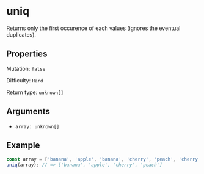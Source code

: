 # uniq

Returns only the first occurence of each values (ignores the eventual duplicates).

## Properties

Mutation: `false`

Difficulty: `Hard`

Return type: `unknown[]`

## Arguments

- `array: unknown[]`

## Example

```typescript
const array = ['banana', 'apple', 'banana', 'cherry', 'peach', 'cherry'];
uniq(array); // => ['banana', 'apple', 'cherry', 'peach']
```
